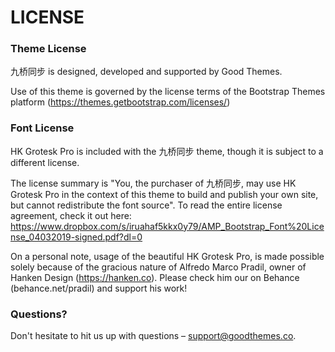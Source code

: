 # LICENSE

### Theme License

九桥同步 is designed, developed and supported by Good Themes.

Use of this theme is governed by the license terms of the Bootstrap Themes platform (https://themes.getbootstrap.com/licenses/)

### Font License

HK Grotesk Pro is included with the 九桥同步 theme, though it is subject to a different license.

The license summary is "You, the purchaser of 九桥同步, may use HK Grotesk Pro in the context of this theme to build and publish your own site, but cannot redistribute the font source". To read the entire license agreement, check it out here: https://www.dropbox.com/s/iruahaf5kkx0y79/AMP_Bootstrap_Font%20License_04032019-signed.pdf?dl=0

On a personal note, usage of the beautiful HK Grotesk Pro, is made possible solely because of the gracious nature of Alfredo Marco Pradil, owner of Hanken Design (https://hanken.co). Please check him our on Behance (behance.net/pradil) and support his work!

### Questions?

Don't hesitate to hit us up with questions – support@goodthemes.co.
